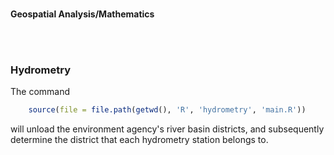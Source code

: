 
<br>

**Geospatial Analysis/Mathematics**

<br>
<br>

### Hydrometry

The command

```R
    source(file = file.path(getwd(), 'R', 'hydrometry', 'main.R'))
```

will unload the environment agency's river basin districts, and subsequently determine the 
district that each hydrometry station belongs to.

<br>
<br>

<br>
<br>

<br>
<br>

<br>
<br>